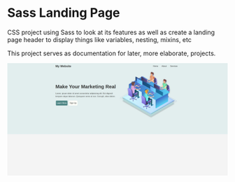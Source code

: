 # Sass Landing Page

CSS project using Sass to look at its features as well as create a landing page header to display things like variables, nesting, mixins, etc

This project serves as documentation for later, more elaborate, projects.

![Sass Landing Page](https://github.com/Manuofthebirth/sass_learning/blob/master/landing.jpeg)